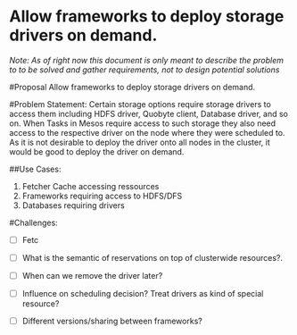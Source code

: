 # Allow frameworks to deploy storage drivers on demand.
*Note: As of right now this document is only meant to describe the problem to to be solved and gather requirements, not to design potential solutions* 

#Proposal
Allow frameworks to deploy storage drivers on demand.

#Problem Statement:
Certain storage options require storage drivers to access them including HDFS driver, Quobyte client, Database driver, and so on.
When Tasks in Mesos require access to such storage they also need access to the respective driver on the node where they were scheduled to.
As it is not desirable to deploy the driver onto all nodes in the cluster, it would be good to deploy the driver on demand.

##Use Cases:
1. Fetcher Cache accessing ressources
2. Frameworks requiring access to HDFS/DFS
3. Databases requiring drivers


#Challenges:
- [ ] Fetc
- [ ] What is the semantic of reservations on top of clusterwide resources?.
- [ ] When can we remove the driver later?
- [ ] Influence on scheduling decision? Treat drivers as kind of special resource? 
- [ ] Different versions/sharing between frameworks?


